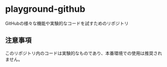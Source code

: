 # playground-github

GitHubの様々な機能や実験的なコードを試すためのリポジトリ

## 注意事項

このリポジトリ内のコードは実験的なものであり、本番環境での使用は推奨されません。
